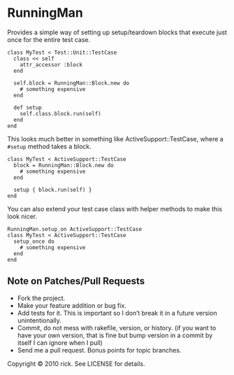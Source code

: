 # RunningMan

Provides a simple way of setting up setup/teardown blocks that execute just
once for the entire test case.

    class MyTest < Test::Unit::TestCase
      class << self
        attr_accessor :block
      end
      
      self.block = RunningMan::Block.new do
        # something expensive
      end
      
      def setup
        self.class.block.run(self)
      end
    end

This looks much better in something like ActiveSupport::TestCase, where a
`#setup` method takes a block.

    class MyTest < ActiveSupport::TestCase
      block = RunningMan::Block.new do
        # something expensive
      end
      
      setup { block.run(self) }
    end

You can also extend your test case class with helper methods to make this 
look nicer.

    RunningMan.setup_on ActiveSupport::TestCase
    class MyTest < ActiveSupport::TestCase
      setup_once do
        # something expensive
      end
    end

## Note on Patches/Pull Requests

* Fork the project.
* Make your feature addition or bug fix.
* Add tests for it. This is important so I don’t break it in a future version 
  unintentionally.
* Commit, do not mess with rakefile, version, or history. (if you want to have 
  your own version, that is fine but bump version in a commit by itself I can 
  ignore when I pull)
* Send me a pull request. Bonus points for topic branches.

Copyright © 2010 rick. See LICENSE for details.